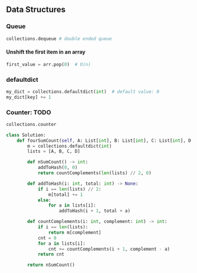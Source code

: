 ## Data Structures

### Queue

```python
collections.dequeue # double ended queue
```

#### Unshift the first item in an array

```python
first_value = arr.pop(0)  # O(n)


```

### defaultdict

```python
my_dict = collections.defaultdict(int)  # default value: 0
my_dict[key] += 1
```

### Counter: TODO

```python
collections.counter
```

```python
class Solution:
    def fourSumCount(self, A: List[int], B: List[int], C: List[int], D: List[int]) -> int:
        m = collections.defaultdict(int)
        lists = [A, B, C, D]

        def nSumCount() -> int:
            addToHash(0, 0)
            return countComplements(len(lists) // 2, 0)

        def addToHash(i: int, total: int) -> None:
            if i == len(lists) // 2:
                m[total] += 1
            else:
                for a in lists[i]:
                    addToHash(i + 1, total + a)

        def countComplements(i: int, complement: int) -> int:
            if i == len(lists):
                return m[complement]
            cnt = 0
            for a in lists[i]:
                cnt += countComplements(i + 1, complement - a)
            return cnt

        return nSumCount()
```
